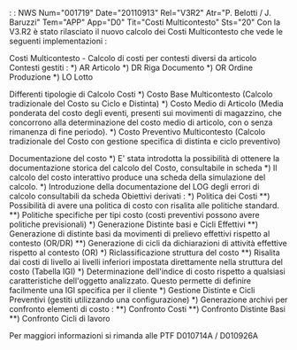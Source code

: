  :  : NWS Num="001719" Date="20110913" Rel="V3R2" Atr="P. Belotti / J. Baruzzi" Tem="APP" App="D0" Tit="Costi Multicontesto" Sts="20"
Con la V3.R2 è stato rilasciato il nuovo calcolo dei Costi Multicontesto che vede le seguenti implementazioni : 

Costi Multicontesto - Calcolo di costi per contesti diversi da articolo Contesti gestiti : 
*) AR Articolo
*) DR Riga Documento
*) OR Ordine Produzione
*) LO Lotto

Differenti tipologie di Calcolo Costi
*) Costo Base Multicontesto  (Calcolo tradizionale del Costo su Ciclo e Distinta) *) Costo Medio di Articolo   (Media ponderata del costo degli eventi, presenti sui movimenti di magazzino, che concorrono alla determinazione del costo medio di articolo, con o senza rimanenza di
fine periodo).
*) Costo Preventivo Multicontesto (Calcolo tradizionale del Costo con gestione specifica di distinta
e ciclo preventivo)

Documentazione del costo
*) E' stata introdotta la possibilità di ottenere la documentazione storica del calcolo del Costo,
consultabile in scheda
*) Il calcolo del costo interattivo produce una scheda della simulazione del calcolo.
*) Introduzione della documentazione del LOG degli errori di calcolo consultabili da scheda 
Obiettivi derivati : 
*)  Politica dei Costi
**) Possibilità di avere una politica di costo con risalita alle politiche standard.
**) Politiche specifiche per tipi costo (costi preventivi possono avere politiche previsionali) *)  Generazione Distinte basi e Cicli Effettivi
**) Generazione di distinte basi da movimenti di prelievo effettivi rispetto al contesto (OR/DR) **) Generazione di cicli da dichiarazioni di attività effettive rispetto al contesto (OR) *)  Riclassificazione struttura del costo
**) Risalita dai costi di livello ai livelli inferiori impostata direttamente nella struttura del costo (Tabella IGI)
*) Determinazione dell'indice di costo rispetto a qualsiasi caratteristiche dell'oggetto analizzato.
Questo permette di definire facilmente una IGI specifica per il cliente *)  Gestione Distinte e Cicli Preventivi (gestiti utilizzando una configurazione) *)  Generazione archivi per confronto elementi di costo : 
**) Confronto Costi
**) Confronto Distinte Basi
**) Confronto Cicli di lavoro

Per maggiori informazioni si rimanda alle PTF D010714A  /  D010926A
